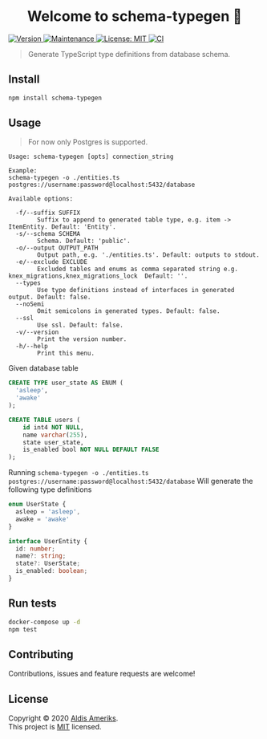 <h1 align="center">Welcome to schema-typegen 👋</h1>
<p>
  <a href="https://www.npmjs.com/package/schema-typegen" target="_blank">
    <img alt="Version" src="https://img.shields.io/npm/v/schema-typegen.svg">
  </a>
  <a href="https://github.com/aldis-ameriks/schema-typegen/graphs/commit-activity" target="_blank">
    <img alt="Maintenance" src="https://img.shields.io/badge/Maintained%3F-yes-green.svg" />
  </a>
  <a href="https://github.com/aldis-ameriks/schema-typegen/blob/master/LICENSE" target="_blank">
    <img alt="License: MIT" src="https://img.shields.io/github/license/aldis-ameriks/schema-typegen" />
  </a>
    <a href="https://github.com/aldis-ameriks/schema-typegen/workflows/CI/badge.svg" target="_blank">
      <img alt="CI" src="https://github.com/aldis-ameriks/schema-typegen/workflows/CI/badge.svg" />
    </a>
</p>

> Generate TypeScript type definitions from database schema.

## Install

```sh
npm install schema-typegen
```

## Usage
> For now only Postgres is supported.

```
Usage: schema-typegen [opts] connection_string

Example:
schema-typegen -o ./entities.ts postgres://username:password@localhost:5432/database

Available options:

  -f/--suffix SUFFIX
        Suffix to append to generated table type, e.g. item -> ItemEntity. Default: 'Entity'.
  -s/--schema SCHEMA
        Schema. Default: 'public'.
  -o/--output OUTPUT_PATH
        Output path, e.g. './entities.ts'. Default: outputs to stdout.
  -e/--exclude EXCLUDE
        Excluded tables and enums as comma separated string e.g. knex_migrations,knex_migrations_lock  Default: ''.
  --types
        Use type definitions instead of interfaces in generated output. Default: false.
  --noSemi
        Omit semicolons in generated types. Default: false.
  --ssl
        Use ssl. Default: false.
  -v/--version
        Print the version number.
  -h/--help
        Print this menu.

```

Given database table
```sql
CREATE TYPE user_state AS ENUM (
  'asleep',
  'awake'
);

CREATE TABLE users (
    id int4 NOT NULL,
    name varchar(255),
    state user_state,
    is_enabled bool NOT NULL DEFAULT FALSE
);
```

Running `schema-typegen -o ./entities.ts postgres://username:password@localhost:5432/database`
Will generate the following type definitions
```ts
enum UserState {
  asleep = 'asleep',
  awake = 'awake'
}

interface UserEntity {
  id: number;
  name?: string;
  state?: UserState;
  is_enabled: boolean;
}
```

## Run tests

```sh
docker-compose up -d
npm test
```

## Contributing

Contributions, issues and feature requests are welcome!

## License

Copyright © 2020 [Aldis Ameriks](https://github.com/aldis-ameriks).<br />
This project is [MIT](https://github.com/aldis-ameriks/schema-typegen/blob/master/LICENSE) licensed.


